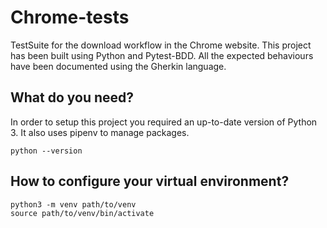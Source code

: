 # Chrome-tests
TestSuite for the download workflow in the Chrome website. This project
has been built using Python and Pytest-BDD. All the expected behaviours
have been documented using the Gherkin language.

## What do you need?
In order to setup this project you required an up-to-date version of Python 3. 
It also uses pipenv to manage packages.

```
python --version
```

## How to configure your virtual environment?

```
python3 -m venv path/to/venv  
source path/to/venv/bin/activate
```
